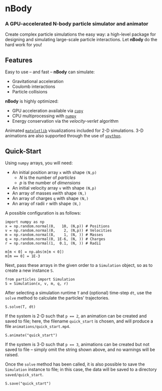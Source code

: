 # nBody
### A GPU-accelerated N-body particle simulator and animator

Create complex particle simulations the easy way: a high-level package for designing and simulating large-scale particle interactions. Let **nBody** do the hard work for you!

## Features

Easy to use – and fast – **nBody** can simulate:

* Gravitational acceleration
* Coulomb interactions
* Particle collisions

**nBody** is highly optimized:

* GPU acceleration available via [```cupy```](https://cupy.chainer.org "cuPY")
* CPU multiprocessing with [```numpy```](https://numpy.org/ "NumPy")
* Energy conservation via the *velocity-verlet* algorithm

Animated [```matplotlib```](https://matplotlib.org/ "Matplotlib") visualizations included for 2-D simulations. 3-D animations are also supported through the use of [```vpython```](https://vpython.org/ "VPython").

## Quick-Start

Using ```numpy``` arrays, you will need:

* An initial position array ```x``` with shape ```(N,p)```
    * *N* is the number of *particles*
    * *p* is the number of *dimensions*
* An initial velocity array ```v``` with shape ```(N,p)```
* An array of masses ```m```with shape ```(N,)```
* An array of charges ```q``` with shape ```(N,)```
* An array of radii ```r``` with shape ```(N,)```

A possible configuration is as follows:

    import numpy as np
    x = np.random.normal(0,   10, (N,p)) # Positions
    v = np.random.normal(0,    2, (N,p)) # Velocities
    m = np.random.normal(8,    1, (N, )) # Masses
    q = np.random.normal(0, 1E-6, (N, )) # Charges
    r = np.random.normal(1,  0.1, (N, )) # Radii

    m[m < 0] = np.abs(m[m < 0])
    m[m == 0] = 1E-3

Next, pass these arrays in the given order to a ```Simulation``` object, so as to create a new instance ```S```.

    from particles import Simulation
    S = Simulation(x, v, m, q, r)

After selecting a simulation runtime ```T``` and (optional) time-step ```dt```, use the ```solve``` method to calculate the particles' trajectories.

    S.solve(T, dt)

If the system is 2-D such that ```p == 2```, an animation can be created and saved to file; here, the filename ```quick_start``` is chosen, and will produce a file ```animations/quick_start.mp4```.  

    S.animate("quick_start")

If the system is 3-D such that ```p == 3```, animations can be created but not saved to file – simply omit the string shown above, and no warnings will be raised.

Once the ```solve``` method has been called, it is also possible to save the ```Simulation``` instance to file; in this case, the data will be saved to a directory ```saved/quick_start```.

    S.save("quick_start")
